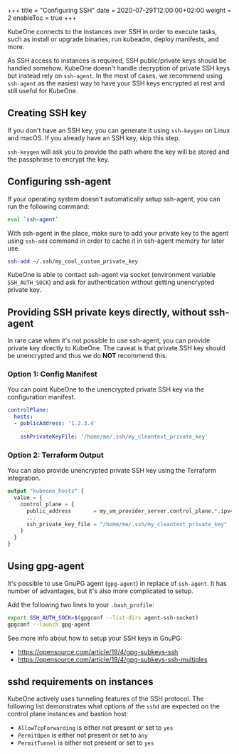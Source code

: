 +++
title = "Configuring SSH"
date = 2020-07-29T12:00:00+02:00
weight = 2
enableToc = true
+++

KubeOne connects to the instances over SSH in order to execute tasks, such
as install or upgrade binaries, run kubeadm, deploy manifests, and more.

As SSH access to instances is required, SSH public/private keys should be
handled somehow. KubeOne doesn't handle decryption of private SSH keys but
instead rely on `ssh-agent`. In the most of cases, we recommend using
`ssh-agent` as the easiest way to have your SSH keys encrypted at rest and
still useful for KubeOne.

## Creating SSH key

If you don't have an SSH key, you can generate it using `ssh-keygen` on Linux
and macOS. If you already have an SSH key, skip this step.

`ssh-keygen` will ask you to provide the path where the key will be stored and
the passphrase to encrypt the key.

## Configuring ssh-agent

If your operating system doesn't automatically setup ssh-agent, you can run the
following command:

```bash
eval `ssh-agent`
```

With ssh-agent in the place, make sure to add your private key to the agent
using `ssh-add` command in order to cache it in ssh-agent memory for later use.

```bash
ssh-add ~/.ssh/my_cool_custom_private_key
```

KubeOne is able to contact ssh-agent via socket (environment variable
`SSH_AUTH_SOCK`) and ask for authentication without getting unencrypted private
key.

## Providing SSH private keys directly, without ssh-agent

In rare case when it's not possible to use ssh-agent, you can provide private
key directly to KubeOne. The caveat is that private SSH key should be
unencrypted and thus we do **NOT** recommend this.

### Option 1: Config Manifest

You can point KubeOne to the unencrypted private SSH key via the configuration
manifest.

```yaml
controlPlane:
  hosts:
  - publicAddress: '1.2.3.4'
    ...
    sshPrivateKeyFile: '/home/me/.ssh/my_cleantext_private_key'
```

### Option 2: Terraform Output

You can also provide unencrypted private SSH key using the Terraform
integration.

```terraform
output "kubeone_hosts" {
  value = {
    control_plane = {
      public_address       = my_vm_provider_server.control_plane.*.ipv4_address
      ...
      ssh_private_key_file = "/home/me/.ssh/my_cleantext_private_key"
    }
  }
}
```

## Using gpg-agent

It's possible to use GnuPG agent (`gpg-agent`) in replace of `ssh-agent`.
It has number of advantages, but it's also more complicated to setup.

Add the following two lines to your `.bash_profile`:

```bash
export SSH_AUTH_SOCK=$(gpgconf --list-dirs agent-ssh-socket)
gpgconf --launch gpg-agent
```

See more info about how to setup your SSH keys in GnuPG:
* https://opensource.com/article/19/4/gpg-subkeys-ssh
* https://opensource.com/article/19/4/gpg-subkeys-ssh-multiples


## sshd requirements on instances

KubeOne actively uses tunneling features of the SSH protocol. The following
list demonstrates what options of the `sshd` are expected on the control plane
instances and bastion host:

* `AllowTcpForwarding` is either not present or set to `yes`
* `PermitOpen` is either not present or set to `any`
* `PermitTunnel` is either not present or set to `yes`
